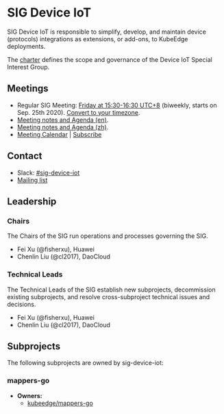 # SIG Device IoT

SIG Device IoT is responsible to simplify, develop, and maintain device (protocols) integrations as extensions, or add-ons, to KubeEdge deployments.

The [charter](./charter.md) defines the scope and governance of the Device IoT Special Interest Group.

## Meetings

* Regular SIG Meeting: [Friday at 15:30-16:30 UTC+8](https://zoom.us/j/4167237304) (biweekly, starts on Sep. 25th 2020). [Convert to your timezone](https://www.thetimezoneconverter.com/?t=10%3A00%20am&tz=GMT%2B8&).
* [Meeting notes and Agenda (en)](https://docs.google.com/document/d/1PeuZzfLjU8oIduKI2nFeckKAhhckME4tqCZ33WmORBI/edit#heading=h.252sw1n3b1vb).
* [Meeting notes and Agenda (zh)](https://shimo.im/docs/RKAWVexBG6cKZlk8).
* [Meeting Calendar](https://calendar.google.com/calendar/embed?src=8rjk8o516vfte21qibvlae3lj4%40group.calendar.google.com) | [Subscribe](https://calendar.google.com/calendar?cid=OHJqazhvNTE2dmZ0ZTIxcWlidmxhZTNsajRAZ3JvdXAuY2FsZW5kYXIuZ29vZ2xlLmNvbQ)
 
## Contact

- Slack: [#sig-device-iot](https://kubeedge.io/docs/community/slack/)
- [Mailing list](https://groups.google.com/forum/#!forum/kubeedge)

## Leadership

### Chairs

The Chairs of the SIG run operations and processes governing the SIG.

- Fei Xu (@fisherxu), Huawei
- Chenlin Liu (@cl2017), DaoCloud


### Technical Leads

The Technical Leads of the SIG establish new subprojects, decommission existing subprojects, and resolve cross-subproject technical issues and decisions.

- Fei Xu (@fisherxu), Huawei
- Chenlin Liu (@cl2017), DaoCloud

## Subprojects

The following subprojects are owned by sig-device-iot:

### mappers-go
- **Owners:**
  - [kubeedge/mappers-go](https://github.com/kubeedge/mappers-go/blob/main/OWNERS)
